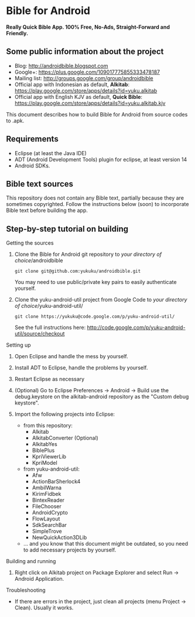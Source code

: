 Bible for Android
=================

**Really Quick Bible App. 100% Free, No-Ads, Straight-Forward and Friendly.**

Some public information about the project
-----------------------------------------

- Blog: http://androidbible.blogspot.com
- Google+: https://plus.google.com/109017775855333478187
- Mailing list: http://groups.google.com/group/androidbible
- Official app with Indonesian as default, **Alkitab**: https://play.google.com/store/apps/details?id=yuku.alkitab
- Official app with English KJV as default, **Quick Bible**: https://play.google.com/store/apps/details?id=yuku.alkitab.kjv

This document describes how to build Bible for Android from source codes to .apk. 

Requirements
------------

- Eclipse (at least the Java IDE)
- ADT (Android Development Tools) plugin for eclipse, at least version 14
- Android SDKs. 

Bible text sources
------------------

This repository does not contain any Bible text, partially because they are sometimes copyrighted. 
Follow the instructions below (soon) to incorporate Bible text before building the app.

Step-by-step tutorial on building
---------------------------------

Getting the sources

1. Clone the Bible for Android git repository to *your directory of choice*/androidbible

    `git clone git@github.com:yukuku/androidbible.git`
    
   You may need to use public/private key pairs to easily authenticate yourself. 

2. Clone the yuku-android-util project from Google Code to *your directory of choice*/yuku-android-util/

    `git clone https://yukuku@code.google.com/p/yuku-android-util/`
    
   See the full instructions here: http://code.google.com/p/yuku-android-util/source/checkout

Setting up

1. Open Eclipse and handle the mess by yourself.

2. Install ADT to Eclipse, handle the problems by yourself.

3. Restart Eclipse as necessary

4. (Optional) Go to Eclipse Preferences -> Android -> Build
   use the debug.keystore on the alkitab-android repository as the "Custom debug keystore". 

5. Import the following projects into Eclipse:
   - from this repository:
     - Alkitab
     - AlkitabConverter (Optional)
     - AlkitabYes
     - BiblePlus
     - KpriViewerLib
     - KpriModel
   - from yuku-android-util:
     - Afw
     - ActionBarSherlock4
     - AmbilWarna
     - KirimFidbek
     - BintexReader
     - FileChooser
     - AndroidCrypto
     - FlowLayout
     - SdkSearchBar
     - SimpleTrove
     - NewQuickAction3DLib
   - ... and you know that this document might be outdated, so you need to add necessary projects by yourself.

Building and running

1. Right click on Alkitab project on Package Explorer and select Run -> Android Application.

Troubleshooting

- If there are errors in the project, just clean all projects (menu Project -> Clean). Usually it works.

